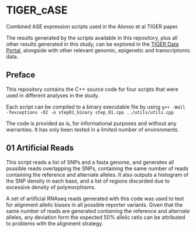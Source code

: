 # TIGER_cASE
Combined ASE expression scripts used in the Alonso et al TIGER paper.

The results generated by the scripts available in this repository, plus 
all other results generated in this study, can be explored in the
[TIGER Data Portal](http://tiger.bsc.es), alongside with other
relevant genomic, epigenetic and transcriptomic data.

## Preface
This repository contains the C++ source code for four scripts that
were used in different analyses in the study.

Each script can be compiled to a binary executable file by using
```g++ -Wall -fexceptions -O2 -o step01_binary step_01.cpp ../utils/utils.cpp```

The code is provided as is, for informational purposes and without any 
warranties. It has only been tested in a limited number of environments.

## 01 Artificial Reads
This script reads a list of SNPs and a fasta genome, and generates
all possible reads overlapping the SNPs, containing the same number of 
reads containing the reference and alternate alleles. It also outputs
a histogram of the SNP density in each base, and a list of regions
discarded due to excessive density of polymorphisms.

A set of artificial RNAseq reads generated with this code was used to 
test for alignment allelic biases in all possible reporter variants. Given 
that the same number of reads are generated containing the reference and 
alternate alleles, any deviation form the expected 50% allelic ratio can be
attributed to problems with the alignment strategy.

